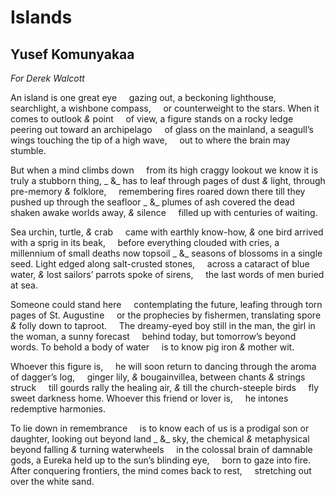 # Islands
## Yusef Komunyakaa
_For Derek Walcott_

An island is one great eye
    gazing out, a beckoning lighthouse,
searchlight, a wishbone compass,
    or counterweight to the stars.
When it comes to outlook _&_ point
    of view, a figure stands on a rocky ledge
peering out toward an archipelago
    of glass on the mainland, a seagull’s
wings touching the tip of a high wave,
    out to where the brain may stumble.

But when a mind climbs down
    from its high craggy lookout
we know it is truly a stubborn thing,
 _ &_ has to leaf through pages of dust
 _&_ light, through pre-memory _&_ folklore,
    remembering fires roared down there
till they pushed up through the seafloor
 _ &_ plumes of ash covered the dead
shaken awake worlds away, _&_ silence
    filled up with centuries of waiting.

Sea urchin, turtle, _&_ crab
    came with earthly know-how,
 _&_ one bird arrived with a sprig in its beak,
    before everything clouded with cries,
a millennium of small deaths now topsoil
 _ &_ seasons of blossoms in a single seed.
Light edged along salt-crusted stones,
    across a cataract of blue water,
 _&_ lost sailors’ parrots spoke of sirens,
    the last words of men buried at sea.

Someone could stand here
    contemplating the future, leafing
through torn pages of St. Augustine
    or the prophecies by fishermen,
translating spore _&_ folly down to taproot.
    The dreamy-eyed boy still in the man,
the girl in the woman, a sunny forecast
    behind today, but tomorrow’s beyond
words. To behold a body of water
    is to know pig iron _&_ mother wit.

Whoever this figure is,
    he will soon return to dancing
through the aroma of dagger’s log,
    ginger lily, _&_ bougainvillea,
between chants _&_ strings struck
    till gourds rally the healing air,
 _&_ till the church-steeple birds
    fly sweet darkness home.
Whoever this friend or lover is,
    he intones redemptive harmonies.

To lie down in remembrance
    is to know each of us is a prodigal
son or daughter, looking out beyond land
 _ &_ sky, the chemical _&_ metaphysical
beyond falling _&_ turning waterwheels
    in the colossal brain of damnable gods,
a Eureka held up to the sun’s blinding eye,
    born to gaze into fire. After conquering
frontiers, the mind comes back to rest,
    stretching out over the white sand.